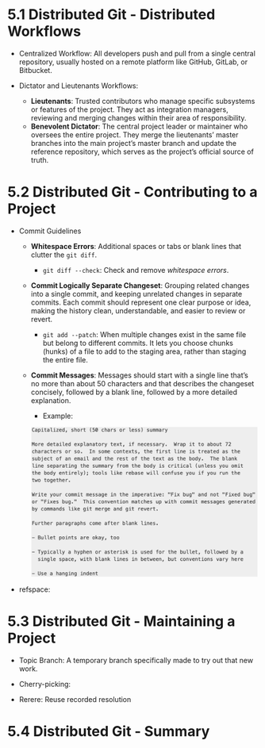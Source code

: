 
# 5.1 Distributed Git - Distributed Workflows

- Centralized Workflow: All developers push and pull from a single central repository, usually hosted on a remote platform like GitHub, GitLab, or Bitbucket.

- Dictator and Lieutenants Workflows:
    - **Lieutenants**: Trusted contributors who manage specific subsystems or features of the project. They act as integration managers, reviewing and merging changes within their area of responsibility.
    - **Benevolent Dictator**: The central project leader or maintainer who oversees the entire project. They merge the lieutenants’ master branches into the main project’s master branch and update the reference repository, which serves as the project’s official source of truth.

# 5.2 Distributed Git - Contributing to a Project

- Commit Guidelines
    - **Whitespace Errors**: Additional spaces or tabs or blank lines that clutter the `git diff`.
        - `git diff --check`: Check and remove *whitespace errors*.
    - **Commit Logically Separate Changeset**: Grouping related changes into a single commit, and keeping unrelated changes in separate commits. Each commit should represent one clear purpose or idea, making the history clean, understandable, and easier to review or revert.
        - `git add --patch`: When multiple changes exist in the same file but belong to different commits. It lets you choose chunks (hunks) of a file to add to the staging area, rather than staging the entire file. 
    - **Commit Messages**: Messages should start with a single line that’s no more than about 50 characters and that describes the changeset concisely, followed by a blank line, followed by a more detailed explanation. 
        - Example:

        ![alt text](image.png)
        
- refspace: 

# 5.3 Distributed Git - Maintaining a Project 

- Topic Branch: A temporary branch specifically made to try out that new work.

- Cherry-picking:

- Rerere: Reuse recorded resolution

# 5.4 Distributed Git - Summary

